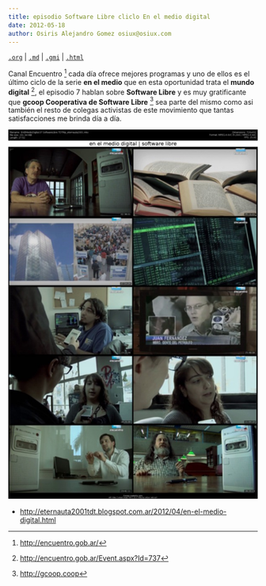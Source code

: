 ```yaml
---
title: episodio Software Libre cliclo En el medio digital
date: 2012-05-18
author: Osiris Alejandro Gomez osiux@osiux.com
---
```


[`.org`](https://gitlab.com/osiux/osiux.gitlab.io/-/raw/master/2012-05-18-en-el-medio-digital-software-libre.org) |
[`.md`](https://gitlab.com/osiux/osiux.gitlab.io/-/raw/master/2012-05-18-en-el-medio-digital-software-libre.md) |
[`.gmi`](gemini://gmi.osiux.com/2012-05-18-en-el-medio-digital-software-libre.gmi) |
[`.html`](https://osiux.gitlab.io/2012-05-18-en-el-medio-digital-software-libre.html)

Canal Encuentro [^1] cada día ofrece mejores programas y uno de ellos es
el último ciclo de la serie **en el medio** que en esta oportunidad
trata el **mundo digital** [^2], el episodio 7 hablan sobre **Software
Libre** y es muy gratificante que **gcoop Cooperativa de Software
Libre** [^3] sea parte del mismo como asi también el resto de colegas
activistas de este movimiento que tantas satisfacciones me brinda día a
día.

![](img/en-el-medio-digital-software-libre.jpg)

-   <http://eternauta2001tdt.blogspot.com.ar/2012/04/en-el-medio-digital.html>

[^1]: <http://encuentro.gob.ar/>

[^2]: <http://encuentro.gob.ar/Event.aspx?Id=737>

[^3]: <http://gcoop.coop>
